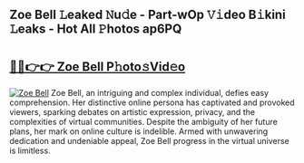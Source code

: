## Zoe Bell 𝙻eaked 𝙽u𝚍e - Part-wOp 𝚅𝚒deo B𝚒kini 𝙻eaks - Hot All 𝙿hotos ap6PQ

# <h2><a href="http://ld1f48.urlbe.top/?page=Zoe+Bell">🔗🔗👉👉 Zoe Bell P𝚑oto𝚜Vid𝚎o</a></h2>

[![Zoe Bell](https://i.imgur.com/eBuTRDB.gif)](http://ld1f48.urlbe.top/?page=Zoe+Bell)
Zoe Bell, an intriguing and complex individual, defies easy comprehension. Her distinctive online persona has captivated and provoked viewers, sparking debates on artistic expression, privacy, and the complexities of virtual communities. Despite the ambiguity of her future plans, her mark on online culture is indelible. Armed with unwavering dedication and undeniable appeal, Zoe Bell progress in the virtual universe is limitless.
